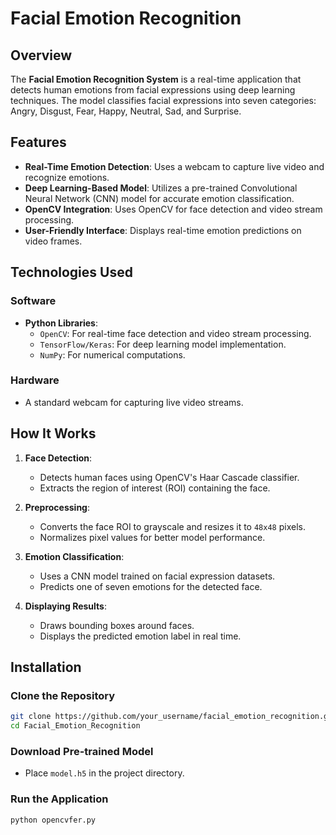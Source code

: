# Facial Emotion Recognition

## Overview
The **Facial Emotion Recognition System** is a real-time application that detects human emotions from facial expressions using deep learning techniques. The model classifies facial expressions into seven categories: Angry, Disgust, Fear, Happy, Neutral, Sad, and Surprise.

## Features
- **Real-Time Emotion Detection**: Uses a webcam to capture live video and recognize emotions.
- **Deep Learning-Based Model**: Utilizes a pre-trained Convolutional Neural Network (CNN) model for accurate emotion classification.
- **OpenCV Integration**: Uses OpenCV for face detection and video stream processing.
- **User-Friendly Interface**: Displays real-time emotion predictions on video frames.

## Technologies Used
### Software
- **Python Libraries**:
  - `OpenCV`: For real-time face detection and video stream processing.
  - `TensorFlow/Keras`: For deep learning model implementation.
  - `NumPy`: For numerical computations.

### Hardware
- A standard webcam for capturing live video streams.

## How It Works
1. **Face Detection**:
   - Detects human faces using OpenCV's Haar Cascade classifier.
   - Extracts the region of interest (ROI) containing the face.

2. **Preprocessing**:
   - Converts the face ROI to grayscale and resizes it to `48x48` pixels.
   - Normalizes pixel values for better model performance.

3. **Emotion Classification**:
   - Uses a CNN model trained on facial expression datasets.
   - Predicts one of seven emotions for the detected face.

4. **Displaying Results**:
   - Draws bounding boxes around faces.
   - Displays the predicted emotion label in real time.

## Installation
### Clone the Repository
```bash
git clone https://github.com/your_username/facial_emotion_recognition.git
cd Facial_Emotion_Recognition
```

### Download Pre-trained Model
- Place `model.h5` in the project directory.

### Run the Application
```bash
python opencvfer.py
```
